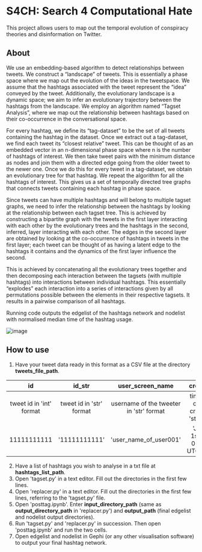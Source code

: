 # S4CH: Search 4 Computational Hate

This project allows users to map out the temporal evolution of conspiracy theories and disinformation on Twitter.

## About

We use an embedding-based algorithm to detect relationships between tweets. We construct a “landscape” of tweets. This is essentially a phase space where we map out the evolution of the ideas in the tweetspace. We assume that the hashtags associated with the tweet represent the “idea” conveyed by the tweet. Additionally, the evolutionary landscape is a dynamic space; we aim to infer an evolutionary trajectory between the hashtags from the landscape. We employ an algorithm named “Tagset Analysis”, where we map out the relationship between hashtags based on their co-occurrence in the conversational space.

For every hashtag, we define its “tag-dataset” to be the set of all tweets containing the hashtag in the dataset. Once we extract out a tag-dataset, we find each tweet its “closest relative” tweet. This can be thought of as an embedded vector in an n-dimensional phase space where n is the number of hashtags of interest. We then take tweet pairs with the minimum distance as nodes and join them with a directed edge going from the older tweet to the newer one. Once we do this for every tweet in a tag-dataset, we obtain an evolutionary tree for that hashtag. We repeat the algorithm for all the hashtags of interest. This gives us a set of temporally directed tree graphs that connects tweets containing each hashtag in phase space.

Since tweets can have multiple hashtags and will belong to multiple tagset graphs, we need to infer the relationship between the hashtags by looking at the relationship between each tagset tree. This is achieved by constructing a bipartite graph with the tweets in the first layer interacting with each other by the evolutionary trees and the hashtags in the second, inferred, layer interacting with each other. The edges in the second layer are obtained by looking at the co-occurrence of hashtags in tweets in the first layer; each tweet can be thought of as having a latent edge to the hashtags it contains and the dynamics of the first layer influence the second.

This is achieved by concatenating all the evolutionary trees together and then decomposing each interaction between the tagsets (with multiple hashtags) into interactions between individual hashtags. This essentially “explodes” each interaction into a series of interactions given by all permutations possible between the elements in their respective tagsets. It results in a pairwise comparison of all hashtags.

Running code outputs the edgelist of the hashtags network and nodelist with normalised median time of the hashtag usage. 

![image](https://user-images.githubusercontent.com/74037557/202869761-84325843-04ed-4c05-8d79-f07b755e233c.png)


## How to use

1. Have your tweet data ready in this format as a CSV file at the directory **tweets_file_path**.

| id | id_str | user_screen_name | created_at | hashtags |
|     :---:      |     :---:      |     :---:      |     :---:      |     :---:      |
| tweet id in 'int' format | tweet id in 'str' format | username of the tweeter in 'str' format | timestamp of tweet creation in 'str' format | hashtags in tweet in 'str' of a 'list' |
| 11111111111 | '11111111111' | 'user_name_of_user001' | 'January 1st, 1970 00:00:00 UTC+00:00' | '['twitter', 'tweet', 'example'] |

2. Have a list of hashtags you wish to analyse in a txt file at **hashtags_list_path**.
3. Open 'tagset.py' in a text editor. Fill out the directories in the first few lines.
4. Open 'replacer.py' in a text editor. Fill out the directories in the first few lines, referring to the 'tagset.py' file.
5. Open 'posttag.ipynb'. Enter **input_directory_path** (same as **output_directory_path** in 'replacer.py') and **output_path** (final edgelist and nodelist output directories).
6. Run 'tagset.py' and 'replacer.py' in succession. Then open 'posttag.ipynb' and run the two cells.
7. Open edgelist and nodelist in Gephi (or any other visualisation software) to output your final hashtag network.
